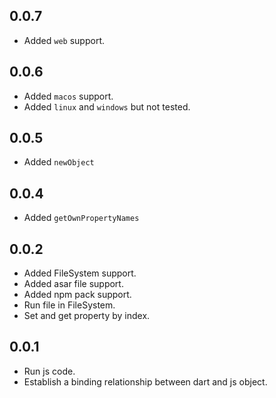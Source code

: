 ## 0.0.7

- Added `web` support.

## 0.0.6

- Added `macos` support.
- Added `linux` and `windows` but not tested. 

## 0.0.5

- Added `newObject`

## 0.0.4

- Added `getOwnPropertyNames`

## 0.0.2

- Added FileSystem support.
- Added asar file support.
- Added npm pack support.
- Run file in FileSystem.
- Set and get property by index.

## 0.0.1

- Run js code.
- Establish a binding relationship between dart and js object.
